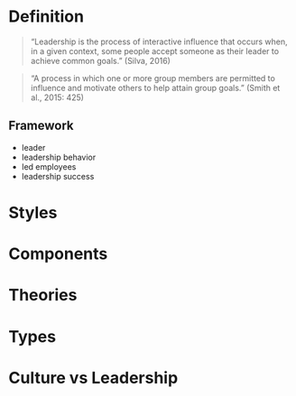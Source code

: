 # Definition
> “Leadership is the process of interactive influence that occurs when, in a given context, some people accept someone as their leader to achieve common goals.” (Silva, 2016)

> “A process in which one or more group members are permitted to influence and motivate others to help attain group goals.” (Smith et al., 2015: 425)

## Framework
- leader
- leadership behavior
- led employees
- leadership success

# Styles


# Components

# Theories

# Types

# Culture vs Leadership